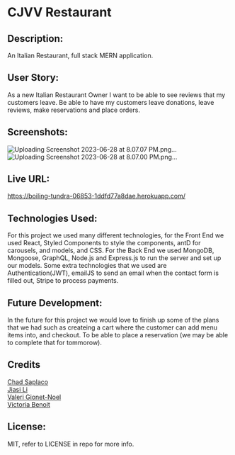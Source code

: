 # CJVV Restaurant

## Description:
An Italian Restaurant, full stack MERN application. 

## User Story:
As a new Italian Restaurant Owner 
I want to be able to see reviews that my customers leave.
Be able to have my customers leave donations, leave reviews, make reservations and place orders. 

## Screenshots:
![Uploading Screenshot 2023-06-28 at 8.07.07 PM.png…]() <br>
![Uploading Screenshot 2023-06-28 at 8.07.00 PM.png…]()

## Live URL:
https://boiling-tundra-06853-1ddfd77a8dae.herokuapp.com/

## Technologies Used:
For this project we used many different technologies, for the Front End we used React, Styled Components to style the components, antD for carousels, and models, and CSS. For the Back End we used MongoDB, Mongoose, GraphQL, Node.js and Express.js to run the server and set up our models. Some extra technologies that we used are Authentication(JWT), emailJS to send an email when the contact form is filled out, Stripe to process payments. 

## Future Development:
In the future for this project we would love to finish up some of the plans that we had such as createing a cart where the customer can add menu items into, and checkout. To be able to place a reservation (we may be able to complete that for tommorow).

## Credits

[Chad Saplaco](https://github.com/APOLAKl)<br>
[Jiasi Li](https://github.com/Jiasisi)<br>
[Valeri Gionet-Noel](https://github.com/Valerigionetnoel)<br>
[Victoria Benoit](https://github.com/roseandlily33)<br>

## License:
MIT, refer to LICENSE in repo for more info.
